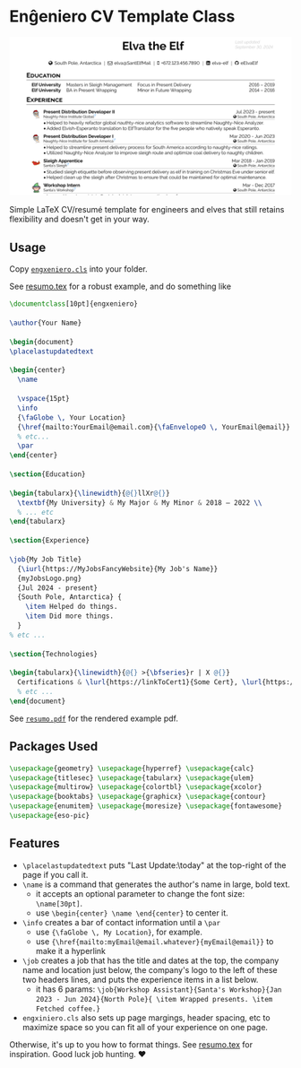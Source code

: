
# Enĝeniero CV Template Class

![screenshot of the final CV pdf](assets/ekraneto.png)

Simple LaTeX CV/resumé template for engineers and elves that still retains
flexibility and doesn't get in your way.

## Usage

Copy [`engxeniero.cls`](./engxeniero.cls) into your folder.

See [resumo.tex](./resumo.tex) for a robust example, and do something like
```tex
\documentclass[10pt]{engxeniero}

\author{Your Name}

\begin{document}
\placelastupdatedtext

\begin{center}
  \name

  \vspace{15pt}
  \info
  {\faGlobe \, Your Location}
  {\href{mailto:YourEmail@email.com}{\faEnvelopeO \, YourEmail@email}}
  % etc...
  \par
\end{center}

\section{Education}

\begin{tabularx}{\linewidth}{@{}llXr@{}}
  \textbf{My University} & My Major & My Minor & 2018 – 2022 \\
  % ... etc
\end{tabularx}

\section{Experience}

\job{My Job Title}
  {\iurl{https://MyJobsFancyWebsite}{My Job's Name}}
  {myJobsLogo.png}
  {Jul 2024 - present}
  {South Pole, Antarctica} {
    \item Helped do things.
    \item Did more things.
  }
% etc ...

\section{Technologies}

\begin{tabularx}{\linewidth}{@{} >{\bfseries}r | X @{}}
  Certifications & \lurl{https://linkToCert1}{Some Cert}, \lurl{https://linkToCert2}{Another Cert} \\
  % etc ...
\end{document}
```

See [`resumo.pdf`](./resumo.pdf) for the rendered example pdf.

## Packages Used

```tex
\usepackage{geometry} \usepackage{hyperref} \usepackage{calc}
\usepackage{titlesec} \usepackage{tabularx} \usepackage{ulem}
\usepackage{multirow} \usepackage{colortbl} \usepackage{xcolor}
\usepackage{booktabs} \usepackage{graphicx} \usepackage{contour}
\usepackage{enumitem} \usepackage{moresize} \usepackage{fontawesome}
\usepackage{eso-pic}
```

## Features

- `\placelastupdatedtext` puts "Last Update:\\today" at the top-right of the
  page if you call it.
- `\name` is a command that generates the author's name in large, bold text.
  - it accepts an optional parameter to change the font size: `\name[30pt]`.
  - use `\begin{center} \name \end{center}` to center it.
- `\info` creates a bar of contact information until a `\par`
  - use `{\faGlobe \, My Location}`, for example.
  - use `{\href{mailto:myEmail@email.whatever}{myEmail@email}}` to make it a hyperlink
- `\job` creates a job that has the title and dates at the top, the company name
  and location just below, the company's logo to the left of these two headers
  lines, and puts the experience items in a list below.
  - it has 6 params: `\job{Workshop Assistant}{Santa's Workshop}{Jan 2023 - Jun 2024}{North Pole}{ \item Wrapped presents. \item Fetched coffee.}`
- `engxiniero.cls` also sets up page margings, header spacing, etc to maximize
  space so you can fit all of your experience on one page.

Otherwise, it's up to you how to format things. See [resumo.tex](./resumo.tex)
for inspiration. Good luck job hunting. ♥

